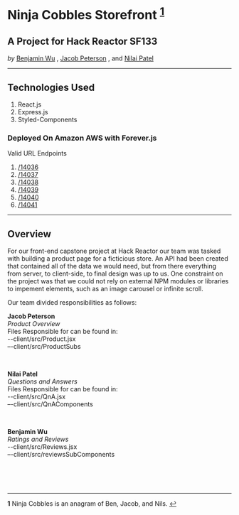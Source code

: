 # Ninja Cobbles Storefront <sup id="a1">[1](#f1)</sup>
## A Project for Hack Reactor SF133
*by*
[Benjamin Wu](https://github.com/benngfour/PPFEC)
,
[Jacob Peterson](https://github.com/JacobWPeterson/PPFEC)
, and
[Nilai Patel](https://github.com/nilaip96/PPFEC)

---

## Technologies Used
1. React.js
2. Express.js
3. Styled-Components

### Deployed On Amazon AWS with Forever.js

Valid URL Endpoints
1. [/14036](http://ec2-50-18-94-151.us-west-1.compute.amazonaws.com/products/14036/)
2. [/14037](http://ec2-50-18-94-151.us-west-1.compute.amazonaws.com/products/14037/)
3. [/14038](http://ec2-50-18-94-151.us-west-1.compute.amazonaws.com/products/14038/)
4. [/14039](http://ec2-50-18-94-151.us-west-1.compute.amazonaws.com/products/14038/)
5. [/14040](http://ec2-50-18-94-151.us-west-1.compute.amazonaws.com/products/14040/)
6. [/14041](http://ec2-50-18-94-151.us-west-1.compute.amazonaws.com/products/14041/)

---

## Overview
For our front-end capstone project at Hack Reactor our team was tasked with building a product page for a ficticious store. An API had been created that contained all of the data we would need, but from there everything from server, to client-side, to final design was up to us. One constraint on the project was that we could not rely on external NPM modules or libraries to impement elements, such as an image carousel or infinite scroll.

Our team divided responsibilities as follows:

**Jacob Peterson**\
*Product Overview*\
Files Responsible for can be found in:\
--client/src/Product.jsx\
–-client/src/ProductSubs

<br>

**Nilai Patel**\
*Questions and Answers*\
Files Responsible for can be found in:\
--client/src/QnA.jsx\
–-client/src/QnAComponents

<br>

**Benjamin Wu**\
*Ratings and Reviews*\
--client/src/Reviews.jsx\
–-client/src/reviewsSubComponents

<br>
<br>
<br>

---





<b id="f1">1</b> Ninja Cobbles is an anagram of Ben, Jacob, and Nils. [↩](#a1)
